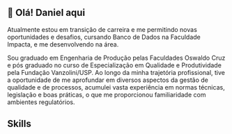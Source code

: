 ## 👋 Olá! Daniel aqui 
Atualmente estou em transição de carreira e me permitindo novas oportunidades e desafios, cursando Banco de Dados na Faculdade Impacta, e me desenvolvendo na área.  

Sou graduado em Engenharia de Produção pelas Faculdades Oswaldo Cruz e pós graduado no curso de Especialização em Qualidade e Produtividade pela Fundação Vanzolini/USP.
Ao longo da minha trajetória profissional, tive a oportunidade de me aprofundar em diversos aspectos da gestão de qualidade e de processos, acumulei vasta experiência em normas técnicas, legislação e boas práticas, 
o que me proporcionou familiaridade com ambientes regulatórios.

## Skills


<!--
**Danmendesb/Danmendesb** is a ✨ _special_ ✨ repository because its `README.md` (this file) appears on your GitHub profile.

Here are some ideas to get you started:

- 🔭 I’m currently working on ...
- 🌱 I’m currently learning ...
- 👯 I’m looking to collaborate on ...
- 🤔 I’m looking for help with ...
- 💬 Ask me about ...
- 📫 How to reach me: ...
- 😄 Pronouns: ...
- ⚡ Fun fact: ...
-->
